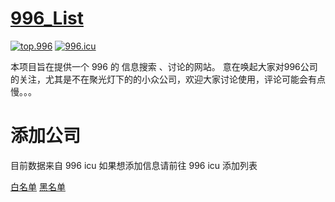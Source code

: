 # [996_List](https://fengt-t.github.io/996_list/)

[![top.996](https://img.shields.io/badge/link-top.996-red.svg)](https://github.com/top996/top.996)
[![996.icu](https://img.shields.io/badge/link-996.icu-red.svg)](https://996.icu)

本项目旨在提供一个 996 的 信息搜索 、讨论的网站。
意在唤起大家对996公司的关注，尤其是不在聚光灯下的的小众公司，欢迎大家讨论使用，评论可能会有点慢。。。

# 添加公司
目前数据来自 996 icu 如果想添加信息请前往 996 icu 添加列表

[白名单](https://github.com/996icu/996.ICU/tree/master/whitelist)
[黑名单](https://github.com/996icu/996.ICU/tree/master/blacklist)
